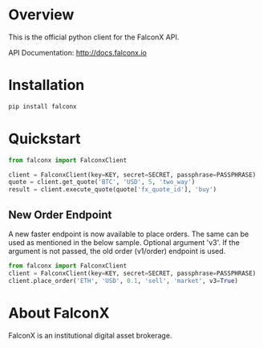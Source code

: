 # Overview
This is the official python client for the FalconX API.

API Documentation: http://docs.falconx.io

# Installation
```sh
pip install falconx
```

# Quickstart

```python
from falconx import FalconxClient

client = FalconxClient(key=KEY, secret=SECRET, passphrase=PASSPHRASE)
quote = client.get_quote('BTC', 'USD', 5, 'two_way')
result = client.execute_quote(quote['fx_quote_id'], 'buy')
```

## New Order Endpoint
A new faster endpoint is now available to place orders.
The same can be used as mentioned in the below sample.
Optional argument 'v3'. 
If the argument is not passed, the old order (v1/order) endpoint is used.

```python
from falconx import FalconxClient
client = FalconxClient(key=KEY, secret=SECRET, passphrase=PASSPHRASE)
client.place_order('ETH', 'USD', 0.1, 'sell', 'market', v3=True)
```

# About FalconX
FalconX is an institutional digital asset brokerage. 
